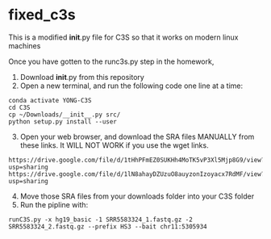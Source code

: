 # fixed_c3s
This is a modified __init__.py file for C3S so that it works on modern linux machines  

Once you have gotten to the runc3s.py step in the homework,  
1. Download __init__.py from this repository   
2. Open a new terminal, and run the following code one line at a time:  
```
conda activate YONG-C3S
cd C3S
cp ~/Downloads/__init__.py src/
python setup.py install --user 
```
3. Open your web browser, and download the SRA files MANUALLY from these links. It WILL NOT WORK if you use the wget links.  
```
https://drive.google.com/file/d/1tHhPFmEZ0SUKHh4MoTK5vP3Xl5Mjp8G9/view?usp=sharing
https://drive.google.com/file/d/1lN8ahayDZUzuO8auyzonIzoyacx7RdMF/view?usp=sharing

```
4. Move those SRA files from your downloads folder into your C3S folder
5. Run the pipline with:
```
runC3S.py -x hg19_basic -1 SRR5583324_1.fastq.gz -2 SRR5583324_2.fastq.gz --prefix HS3 --bait chr11:5305934
```
